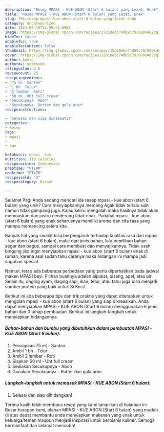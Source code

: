 ```yaml
---
description: "Resep MPASI - KUE ABON (Start 6 bulan) yang Lezat, Enak"
title: "Resep MPASI - KUE ABON (Start 6 bulan) yang Lezat, Enak"
slug: 766-resep-mpasi-kue-abon-start-6-bulan-yang-lezat-enak
category: Uncategorized
date: 2023-04-19T12:09:45.690Z
image: https://img-global.cpcdn.com/recipes/15d18ebc74d89c79/680x482cq70/mpasi-kue-abon-start-6-bulan-foto-resep-utama.jpg
hideToc: false
enableToc: true
enableTocContent: false
thumbnail: https://img-global.cpcdn.com/recipes/15d18ebc74d89c79/680x482cq70/mpasi-kue-abon-start-6-bulan-foto-resep-utama.jpg
cover: https://img-global.cpcdn.com/recipes/15d18ebc74d89c79/680x482cq70/mpasi-kue-abon-start-6-bulan-foto-resep-utama.jpg
author: Admin
authorAv: notfound
ratingvalue: 3.8
reviewcount: 25
recipeingredient:
- "75 ml  Santan"
- "1 bh  Telur"
- "2 lembar  Roti"
- "50 ml  Uht full cream"
- "Secukupnya  Abon"
- "Secukupnya  Butter dan gula aren"
recipeinstructions:

- "Selesai dan siap dinikmati!"
categories:
- Resep
tags:
- mpasi
- 
- kue

katakunci: mpasi  kue 
nutrition: 110 calories
recipecuisine: Indonesian
preptime: "PT19M"
cooktime: "PT47M"
recipeyield: "3"
recipecategory: Dinner

---
```



Selamat Pagi Anda sedang mencari ide resep mpasi - kue abon (start 6 bulan) yang unik? Cara menyiapkannya memang Agak tidak terlalu sulit namun tidak gampang juga. Kalau keliru mengolah maka hasilnya tidak akan memuaskan dan justru cenderung tidak enak. Padahal mpasi - kue abon (start 6 bulan) yang enak seharusnya memiliki aroma dan cita rasa yang mampu memancing selera kita.


Banyak hal yang sedikit bisa berpengaruh terhadap kualitas rasa dari mpasi - kue abon (start 6 bulan), mulai dari jenis bahan, lalu pemilihan bahan segar dan bagus, sampai cara membuat dan menyajikannya. Tidak usah bingung jika ingin menyiapkan mpasi - kue abon (start 6 bulan) enak di rumah, karena asal sudah tahu caranya maka hidangan ini mampu jadi suguhan spesial.

Namun, tetap ada beberapa perbedaan yang perlu diperhatikan pada jadwal makan MPASI bayi. Pilihan buahnya adalah alpukat, pisang, apel, atau pir. Selain itu, daging ayam, daging sapi, ikan, telur, atau tahu juga bisa menjadi sumber protein yang baik untuk Si Kecil.


Berikut ini ada beberapa tips dan trik praktis yang dapat diterapkan untuk mengolah mpasi - kue abon (start 6 bulan) yang siap dikreasikan. Anda dapat menyiapkan MPASI - KUE ABON (Start 6 bulan) menggunakan 6 jenis bahan dan 0 tahap pembuatan. Berikut ini langkah-langkah untuk menyiapkan hidangannya.

<!--inarticleads1-->

##### Bahan-bahan dan bumbu yang dibutuhkan dalam pembuatan MPASI - KUE ABON (Start 6 bulan):

1. Persiapkan 75 ml - Santan
1. Ambil 1 bh - Telur
1. Ambil 2 lembar - Roti
1. Siapkan 50 ml - Uht full cream
1. Sediakan Secukupnya - Abon
1. Gunakan Secukupnya - Butter dan gula aren




<!--inarticleads2-->

##### Langkah-langkah untuk memasak MPASI - KUE ABON (Start 6 bulan):


1. Selesai dan siap dihidangkan!



Terima kasih telah membaca resep yang kami tampilkan di halaman ini. Besar harapan kami, olahan MPASI - KUE ABON (Start 6 bulan) yang mudah di atas dapat membantu anda menyiapkan makanan yang enak untuk keluarga/teman maupun menjadi inspirasi untuk berbisnis kuliner. Semoga bermanfaat dan selamat mencoba!

